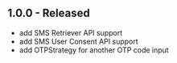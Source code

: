 ## 1.0.0 - Released

* add SMS Retriever API support
* add SMS User Consent API support
* add OTPStrategy for another OTP code input
